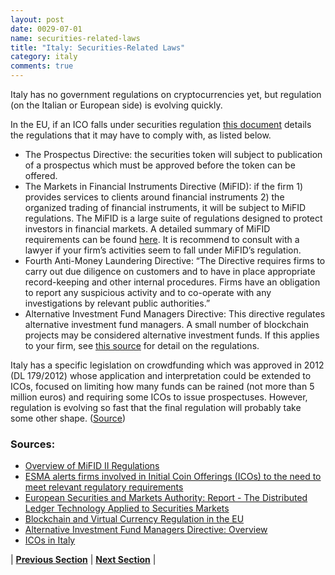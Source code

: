 ```yaml
---
layout: post
date: 0029-07-01
name: securities-related-laws
title: "Italy: Securities-Related Laws"
category: italy
comments: true
---
```


Italy has no government regulations on cryptocurrencies yet, but regulation (on the Italian or European side) is evolving quickly.

In the EU, if an ICO falls under securities regulation [this document](https://www.esma.europa.eu/sites/default/files/library/esma50-157-828_ico_statement_firms.pdf) details the regulations that it may have to comply with, as listed below.

* The Prospectus Directive: the securities token will subject to publication of a prospectus which must be approved before the token can be offered.
* The Markets in Financial Instruments Directive (MiFID): if the firm 1) provides services to clients around financial instruments 2) the organized trading of financial instruments, it will be subject to MiFID regulations. The MiFID is a large suite of regulations designed to protect investors in financial markets. A detailed summary of MiFID requirements can be found [here](https://www.fca.org.uk/mifid-ii/1-overview). It is recommend to consult with a lawyer if your firm’s activities seem to fall under MiFID’s regulation.
* Fourth Anti-Money Laundering Directive: “The Directive requires firms to carry out due diligence on customers and to have in place appropriate record-keeping and other internal procedures. Firms have an obligation to report any suspicious activity and to co-operate with any investigations by relevant public authorities.”
* Alternative Investment Fund Managers Directive: This directive regulates alternative investment fund managers. A small number of blockchain projects may be considered alternative investment funds. If this applies to your firm, see [this source](http://www.matheson.com/images/uploads/publications/AIFMD_Factsheet_Overview.pdf) for detail on the regulations.

Italy has a specific legislation on crowdfunding which was approved in 2012 (DL 179/2012) whose application and interpretation could be extended to ICOs, focused on limiting how many funds can be rained (not more than 5 million euros) and requiring some ICOs to issue prospectuses. However, regulation is evolving so fast that the final regulation will probably take some other shape. ([Source](https://ibcgroup.io/italy/))

### Sources:
* [Overview of MiFID II Regulations](https://www.fca.org.uk/mifid-ii/1-overview)
* [ESMA alerts firms involved in Initial Coin Offerings (ICOs) to the need to meet relevant regulatory requirements](https://www.esma.europa.eu/sites/default/files/library/esma50-157-828_ico_statement_firms.pdf)
* [European Securities and Markets Authority: Report - The Distributed Ledger Technology Applied to Securities Markets](https://www.esma.europa.eu/sites/default/files/library/dlt_report_-_esma50-1121423017-285.pdf)
* [ Blockchain and Virtual Currency Regulation in the EU](https://www.globalpolicywatch.com/2018/01/blockchain-and-virtual-currency-regulation-in-the-eu/)
* [Alternative Investment Fund Managers Directive: Overview](http://www.matheson.com/images/uploads/publications/AIFMD_Factsheet_Overview.pdf)
* [ICOs in Italy](https://ibcgroup.io/italy/)




| **[Previous Section](https://neo-project.github.io/global-blockchain-compliance-hub//italy/italy-laws-token-sales.html)** | **[Next Section](https://neo-project.github.io/global-blockchain-compliance-hub//italy/italy-privacy-and-data-protection.html)** |
